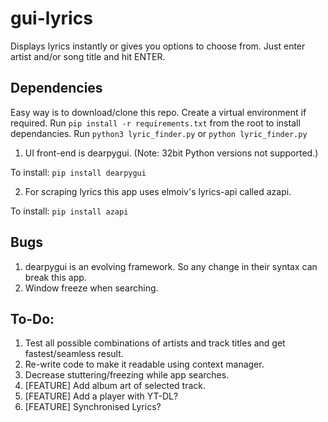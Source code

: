 # gui-lyrics

Displays lyrics instantly or gives you options to choose from. Just enter artist and/or song title and hit ENTER.

## Dependencies
Easy way is to download/clone this repo.
Create a virtual environment if required.
Run `pip install -r requirements.txt` from the root to install dependancies.
Run `python3 lyric_finder.py` or `python lyric_finder.py`

1. UI front-end is dearpygui. (Note: 32bit Python versions not supported.)

  To install:
`pip install dearpygui`

2. For scraping lyrics this app uses elmoiv's lyrics-api called azapi.

  To install:
`pip install azapi`

## Bugs
1. dearpygui is an evolving framework. So any change in their syntax can break this app.
2. Window freeze when searching.

## To-Do:
  1. Test all possible combinations of artists and track titles and get fastest/seamless result.
  2. Re-write code to make it readable using context manager.
  3. Decrease stuttering/freezing while app searches.
  4. [FEATURE] Add album art of selected track.
  5. [FEATURE] Add a player with YT-DL?
  6. [FEATURE] Synchronised Lyrics?
